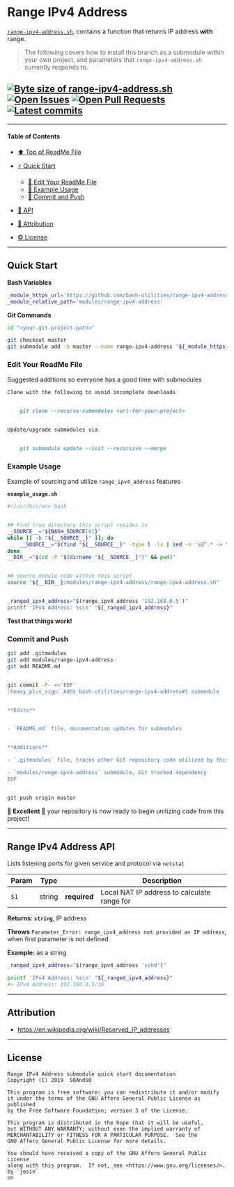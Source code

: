 # Range IPv4 Address
[heading__title]:
  #range-ipv4-address
  "&#x2B06; Top of this page"


[`range-ipv4-address.sh`][range_ipv4_address__master__source_code], contains a function that returns IP address **with** range.


> The following covers how to install this branch as a submodule within your own project, and parameters that `range-ipv4-address.sh` currently responds to.


## [![Byte size of range-ipv4-address.sh][badge__master__range_ipv4_address__source_code]][range_ipv4_address__master__source_code] [![Open Issues][badge__issues__range_ipv4_address]][issues__range_ipv4_address] [![Open Pull Requests][badge__pull_requests__range_ipv4_address]][pull_requests__range_ipv4_address] [![Latest commits][badge__commits__range_ipv4_address__master]][commits__range_ipv4_address__master]



------


#### Table of Contents


- [&#x2B06; Top of ReadMe File][heading__title]

- [:zap: Quick Start][heading__quick_start]

  - [:memo: Edit Your ReadMe File][heading__edit_your_readme_file]
  - [:shell: Example Usage][heading__example_usage]
  - [:floppy_disk: Commit and Push][heading__commit_and_push]

- [:scroll: API][heading__api]

- [:card_index: Attribution][heading__attribution]

- [:copyright: License][heading__license]


------



## Quick Start
[heading__quick_start]:
  #quick-start
  "&#9889; ...well as quick as it may get with things like this"


**Bash Variables**


```Bash
_module_https_url='https://github.com/bash-utilities/range-ipv4-address.git'
_module_relative_path='modules/range-ipv4-address'
```


**Git Commands**


```Bash
cd "<your-git-project-path>"

git checkout master
git submodule add -b master --name range-ipv4-address "${_module_https_url}" "${_module_relative_path}"
```


### Edit Your ReadMe File
[heading__edit_your_readme_file]:
  #edit-your-readme-file
  "&#x1F4DD; Suggested additions so everyone has a good time with submodules"


Suggested additions so everyone has a good time with submodules


```MarkDown
Clone with the following to avoid incomplete downloads


    git clone --recurse-submodules <url-for-your-project>


Update/upgrade submodules via


    git submodule update --init --recursive --merge
```


### Example Usage
[heading__example_usage]:
  #example-usage
  "&#x1F41A; Example of sourcing and utilize `range_ipv4_address` features"


Example of sourcing and utilize `range_ipv4_address` features


**`example_usage.sh`**


```Bash
#!/usr/bin/env bash


## Find true directory this script resides in
__SOURCE__="${BASH_SOURCE[0]}"
while [[ -h "${__SOURCE__}" ]]; do
    __SOURCE__="$(find "${__SOURCE__}" -type l -ls | sed -n 's@^.* -> \(.*\)@\1@p')"
done
__DIR__="$(cd -P "$(dirname "${__SOURCE__}")" && pwd)"


## Source module code within this script
source "${__DIR__}/modules/range-ipv4-address/range-ipv4-address.sh"


_ranged_ipv4_address="$(range_ipv4_address '192.168.0.5')"
printf 'IPv4 Address: %s\n' "${_ranged_ipv4_address}"
```


**Test that things work!**


### Commit and Push
[heading__commit_and_push]:
  #commit-and-push
  "&#x1F4BE; And congratulate yourself on not having to write something similar!"



```Bash
git add .gitmodules
git add modules/range-ipv4-address
git add README.md


git commit -F- <<'EOF'
:heavy_plus_sign: Adds bash-utilities/range-ipv4-address#1 submodule


**Edits**


- `README.md` file, documentation updates for submodules


**Additions**

- `.gitmodules` file, tracks other Git repository code utilized by this project

- `modules/range-ipv4-address` submodule, Git tracked dependency
EOF


git push origin master
```


**:tada: Excellent :tada:** your repository is now ready to begin unitizing code from this project!


___


## Range IPv4 Address API
[heading__api]:
  #range-ipv4-address-api
  "&#x1F4DC; The arguments that `range_ipv4_address` understands"


Lists listening ports for given service and protocol via `netstat`


| Param | Type |  | Description |
|---|---|---|---|
| `$1` | string | **required** | Local NAT IP address to calculate range for |


**Returns: `string`**, IP address


**Throws** `Parameter_Error: range_ipv4_address not provided an IP address`, when first parameter is not defined


**Example:** as a string


```Bash
_ranged_ipv4_address="$(range_ipv4_address 'sshd')"

printf 'IPv4 Address: %s\n' "${_ranged_ipv4_address}"
#> IPv4 Address: 192.168.0.5/16
```


___


## Attribution
[heading__attribution]:
  #attribution
  "&#x1F4C7; helpful resources for making this repository"


- https://en.wikipedia.org/wiki/Reserved_IP_addresses


___


## License
[heading__license]:
  #license
  "&#x00A9; Legal bits of Open Source software"


```
Range IPv4 Address submodule quick start documentation
Copyright (C) 2019  S0AndS0

This program is free software: you can redistribute it and/or modify
it under the terms of the GNU Affero General Public License as published
by the Free Software Foundation; version 3 of the License.

This program is distributed in the hope that it will be useful,
but WITHOUT ANY WARRANTY; without even the implied warranty of
MERCHANTABILITY or FITNESS FOR A PARTICULAR PURPOSE.  See the
GNU Affero General Public License for more details.

You should have received a copy of the GNU Affero General Public License
along with this program.  If not, see <https://www.gnu.org/licenses/>.
by `jesin`
on
```



[badge__travis_ci__range_ipv4_address]:
  https://img.shields.io/travis/bash-utilities/range-ipv4-address/example.svg

[travis_ci__range_ipv4_address]:
  https://travis-ci.com/bash-utilities/range-ipv4-address
  "&#x1F6E0; Automated tests and build logs"


[badge__commits__range_ipv4_address__master]:
  https://img.shields.io/github/last-commit/bash-utilities/range-ipv4-address/master.svg

[commits__range_ipv4_address__master]:
  https://github.com/bash-utilities/range-ipv4-address/commits/master
  "&#x1F4DD; History of changes on this branch"


[range_ipv4_address__community]:
  https://github.com/bash-utilities/range-ipv4-address/community
  "&#x1F331; Dedicated to functioning code"


[range_ipv4_address__example_branch]:
  https://github.com/bash-utilities/range-ipv4-address/tree/example
  "If it lurches, it lives"


[badge__issues__range_ipv4_address]:
  https://img.shields.io/github/issues/bash-utilities/range-ipv4-address.svg

[issues__range_ipv4_address]:
  https://github.com/bash-utilities/range-ipv4-address/issues
  "&#x2622; Search for and _bump_ existing issues or open new issues for project maintainer to address."


[badge__pull_requests__range_ipv4_address]:
  https://img.shields.io/github/issues-pr/bash-utilities/range-ipv4-address.svg

[pull_requests__range_ipv4_address]:
  https://github.com/bash-utilities/range-ipv4-address/pulls
  "&#x1F3D7; Pull Request friendly, though please check the Community guidelines"


[badge__master__range_ipv4_address__source_code]:
  https://img.shields.io/github/size/bash-utilities/range-ipv4-address/range-ipv4-address.sh.svg?label=range-ipv4-address.sh

[range_ipv4_address__master__source_code]:
  https://github.com/bash-utilities/range-ipv4-address/blob/master/range-ipv4-address.sh
  "&#x2328; Project source code!"
